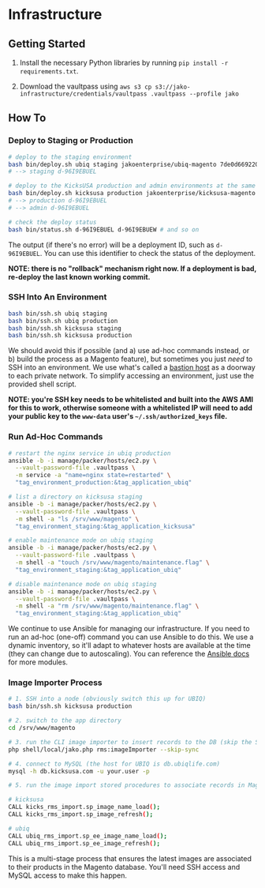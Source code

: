 # Infrastructure

## Getting Started

1. Install the necessary Python libraries by running `pip install -r requirements.txt`.

2. Download the vaultpass using `aws s3 cp s3://jako-infrastructure/credentials/vaultpass .vaultpass --profile jako`



## How To

### Deploy to Staging or Production

```sh
# deploy to the staging environment
bash bin/deploy.sh ubiq staging jakoenterprise/ubiq-magento 7de0d6692209457c5e0fd8897add2f9266346c0a
# --> staging d-96I9EBUEL

# deploy to the KicksUSA production and admin environments at the same time
bash bin/deploy.sh kicksusa production jakoenterprise/kicksusa-magento 7de0d6692209457c5e0fd8897add2f9266346c0a
# --> production d-96I9EBUEL
# --> admin d-96I9EBUEL

# check the deploy status
bash bin/status.sh d-96I9EBUEL d-96I9EBUEW # and so on
```

The output (if there's no error) will be a deployment ID, such as `d-96I9EBUEL`. You can use this identifier to check the status of the deployment.

**NOTE: there is no "rollback" mechanism right now. If a deployment is bad, re-deploy the last known working commit.**

### SSH Into An Environment

```sh
bash bin/ssh.sh ubiq staging
bash bin/ssh.sh ubiq production
bash bin/ssh.sh kicksusa staging
bash bin/ssh.sh kicksusa production
```

We should avoid this if possible (and a) use ad-hoc commands instead, or b) build the process as a Magento feature), but sometimes you just _need_ to SSH into an environment. We use what's called a [bastion host](https://en.wikipedia.org/wiki/Bastion_host) as a doorway to each private network. To simplify accessing an environment, just use the provided shell script.

**NOTE: you're SSH key needs to be whitelisted and built into the AWS AMI for this to work, otherwise someone with a whitelisted IP will need to add your public key to the `www-data` user's `~/.ssh/authorized_keys` file.**

### Run Ad-Hoc Commands

```sh
# restart the nginx service in ubiq production
ansible -b -i manage/packer/hosts/ec2.py \
  --vault-password-file .vaultpass \
  -m service -a "name=nginx state=restarted" \
  "tag_environment_production:&tag_application_ubiq"

# list a directory on kicksusa staging
ansible -b -i manage/packer/hosts/ec2.py \
  --vault-password-file .vaultpass \
  -m shell -a "ls /srv/www/magento" \
  "tag_environment_staging:&tag_application_kicksusa"

# enable maintenance mode on ubiq staging
ansible -b -i manage/packer/hosts/ec2.py \
  --vault-password-file .vaultpass \
  -m shell -a "touch /srv/www/magento/maintenance.flag" \
  "tag_environment_staging:&tag_application_ubiq"

# disable maintenance mode on ubiq staging
ansible -b -i manage/packer/hosts/ec2.py \
  --vault-password-file .vaultpass \
  -m shell -a "rm /srv/www/magento/maintenance.flag" \
  "tag_environment_staging:&tag_application_ubiq"
```

We continue to use Ansible for managing our infrastructure. If you need to run an ad-hoc (one-off) command you can use Ansible to do this. We use a dynamic inventory, so it'll adapt to whatever hosts are available at the time (they can change due to autoscaling). You can reference the [Ansible docs](http://docs.ansible.com/ansible/modules_by_category.html) for more modules.

### Image Importer Process

```sh
# 1. SSH into a node (obviously switch this up for UBIQ)
bash bin/ssh.sh kicksusa production

# 2. switch to the app directory
cd /srv/www/magento

# 3. run the CLI image importer to insert records to the DB (skip the S3 sync)
php shell/local/jako.php rms:imageImporter --skip-sync

# 4. connect to MySQL (the host for UBIQ is db.ubiqlife.com)
mysql -h db.kicksusa.com -u your.user -p

# 5. run the image import stored procedures to associate records in Magento

# kicksusa
CALL kicks_rms_import.sp_image_name_load();
CALL kicks_rms_import.sp_image_refresh();

# ubiq
CALL ubiq_rms_import.sp_ee_image_name_load();
CALL ubiq_rms_import.sp_ee_image_refresh();
```

This is a multi-stage process that ensures the latest images are associated to their products in the Magento database. You'll need SSH access and MySQL access to make this happen.
